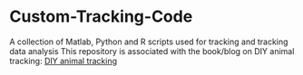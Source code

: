 # Custom-Tracking-Code
A collection of Matlab, Python and R scripts used for tracking and tracking data analysis
This repository is associated with the book/blog on DIY animal tracking:
[DIY animal tracking](https://em-a-zed.github.io/Behave_Yourself/)
